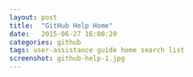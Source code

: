 ```yaml
---
layout: post
title:  "GitHub Help Home"
date:   2015-06-27 16:00:20
categories: github
tags: user-assistance guide home search list
screenshot: github-help-1.jpg
---
```

